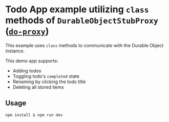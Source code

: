 # Todo App example utilizing `class` methods of `DurableObjectStubProxy` ([`do-proxy`](https://github.com/osaton/do-proxy))

This example uses `class` methods to communicate with the Durable Object instance.

This demo app supports:

- Adding todos
- Toggling todo's `completed` state
- Renaming by clicking the todo title
- Deleting all stored items

## Usage

```text
npm install & npm run dev
```
